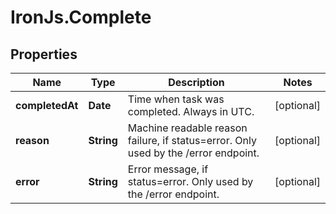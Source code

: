 # IronJs.Complete

## Properties
Name | Type | Description | Notes
------------ | ------------- | ------------- | -------------
**completedAt** | **Date** | Time when task was completed. Always in UTC. | [optional] 
**reason** | **String** | Machine readable reason failure, if status&#x3D;error. Only used by the /error endpoint. | [optional] 
**error** | **String** | Error message, if status&#x3D;error. Only used by the /error endpoint. | [optional] 


